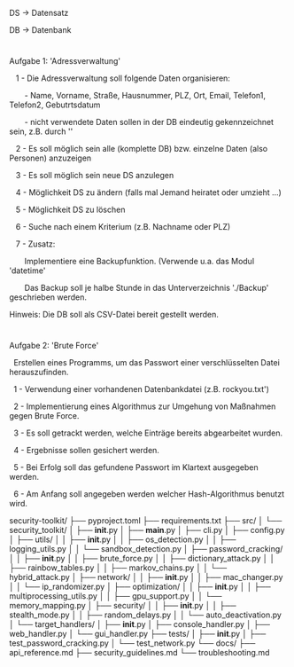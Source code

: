 DS -> Datensatz

DB -> Datenbank

  

  

# ##############################################################################################

  

Aufgabe 1: 'Adressverwaltung'

  

   1 - Die Adressverwaltung soll folgende Daten organisieren:

       - Name, Vorname, Straße, Hausnummer, PLZ, Ort, Email, Telefon1, Telefon2, Gebutrtsdatum

       - nicht verwendete Daten sollen in der DB eindeutig gekennzeichnet sein, z.B. durch '<na>'

   2 - Es soll möglich sein alle (komplette DB) bzw. einzelne Daten (also Personen) anzuzeigen

   3 - Es soll möglich sein neue DS anzulegen

   4 - Möglichkeit DS zu ändern (falls mal Jemand heiratet oder umzieht ...)

   5 - Möglichkeit DS zu löschen

   6 - Suche nach einem Kriterium (z.B. Nachname oder PLZ)

   7 - Zusatz:

       Implementiere eine Backupfunktion. (Verwende u.a. das Modul 'datetime'

       Das Backup soll je halbe Stunde in das Unterverzeichnis './Backup' geschrieben werden.

  

Hinweis: Die DB soll als CSV-Datei bereit gestellt werden.

  

# ##############################################################################################

  

Aufgabe 2: 'Brute Force'

  

  Erstellen eines Programms, um das Passwort einer verschlüsselten Datei herauszufinden.

  

  1 - Verwendung einer vorhandenen Datenbankdatei (z.B. rockyou.txt')

  2 - Implementierung eines Algorithmus zur Umgehung von Maßnahmen gegen Brute Force.

  3 - Es soll getrackt werden, welche Einträge bereits abgearbeitet wurden.

  4 - Ergebnisse sollen gesichert werden.

  5 - Bei Erfolg soll das gefundene Passwort im Klartext ausgegeben werden.

  6 - Am Anfang soll angegeben werden welcher Hash-Algorithmus benutzt wird.


security-toolkit/
├── pyproject.toml
├── requirements.txt
├── src/
│   └── security_toolkit/
│       ├── __init__.py
│       ├── __main__.py
│       ├── cli.py
│       ├── config.py
│       ├── utils/
│       │   ├── __init__.py
│       │   ├── os_detection.py
│       │   ├── logging_utils.py
│       │   └── sandbox_detection.py
│       ├── password_cracking/
│       │   ├── __init__.py
│       │   ├── brute_force.py
│       │   ├── dictionary_attack.py
│       │   ├── rainbow_tables.py
│       │   ├── markov_chains.py
│       │   └── hybrid_attack.py
│       ├── network/
│       │   ├── __init__.py
│       │   ├── mac_changer.py
│       │   └── ip_randomizer.py
│       ├── optimization/
│       │   ├── __init__.py
│       │   ├── multiprocessing_utils.py
│       │   ├── gpu_support.py
│       │   └── memory_mapping.py
│       ├── security/
│       │   ├── __init__.py
│       │   ├── stealth_mode.py
│       │   ├── random_delays.py
│       │   └── auto_deactivation.py
│       └── target_handlers/
│           ├── __init__.py
│           ├── console_handler.py
│           ├── web_handler.py
│           └── gui_handler.py
├── tests/
│   ├── __init__.py
│   ├── test_password_cracking.py
│   └── test_network.py
└── docs/
    ├── api_reference.md
    ├── security_guidelines.md
    └── troubleshooting.md
